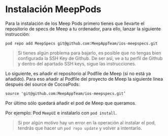 # Instalación MeepPods
Para la instalación de los Meep Pods primero tienes que llevarte el repositorio de specs de Meep a tu ordenador, para ello, lanzar la siguiente instrucción:

~~~
pod repo add MeepSpecs git@github.com:MeepAppTeam/ios-meepspecs.git
~~~

> Si tienes algún problema para bajarlo, es posible que no tengas bien configurada la SSH Key de Github. De ser así, ve a tu perfil de Github y dentro del apartado SSH keys, sigue las instrucciones.

Lo siguiente, es añadir el repositorio al Podfile de Meep (si no está ya añadido). Para eso añadir al Podfile del proyecto de Meep la siguiente línea después del source de CocoaPods:

~~~
source 'git@github.com:MeepAppTeam/ios-meepspecs.git’
~~~

Por último sólo quedará añadir el pod de Meep que queramos. 

Por ejemplo: Pod `MeepUI` e instalarlo con `pod install`. 

> Si por algún motivo hay un error en la operación al instalar el pod, tendrás que hacer un `pod repo update` y volver a intentarlo.

